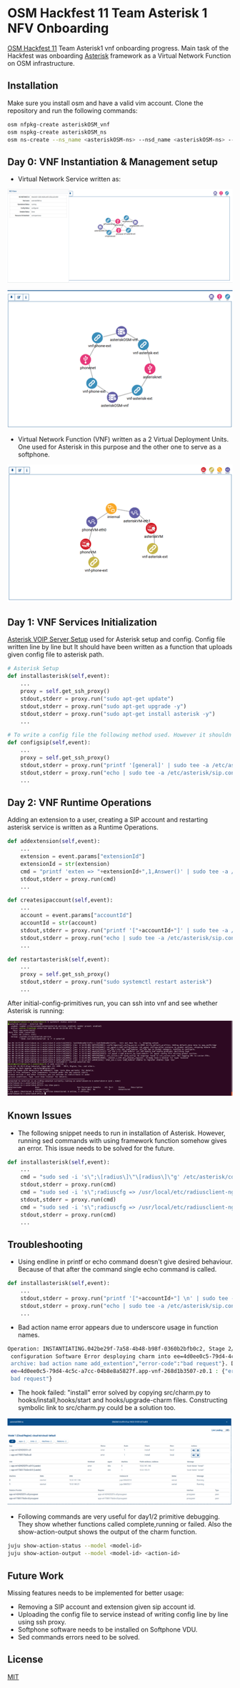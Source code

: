 # OSM Hackfest 11 Team Asterisk 1 NFV Onboarding 

[OSM Hackfest 11](https://osm.etsi.org/wikipub/index.php/OSM11_Hackfest) Team Asterisk1 vnf onboarding progress. Main task of the Hackfest was onboarding [Asterisk](https://www.asterisk.org/) framework as a Virtual Network Function on OSM infrastructure.

## Installation

Make sure you install osm and have a valid vim account. Clone the repository and run the following commands:

```bash
osm nfpkg-create asteriskOSM_vnf
osm nspkg-create asteriskOSM_ns
osm ns-create --ns_name <asteriskOSM-ns> --nsd_name <asteriskOSM-ns> --vim_account <vim_account_name>
```


## Day 0: VNF Instantiation & Management setup

- Virtual Network Service written as:


![Image of NS](https://github.com/umutcangulmez/AsteriskOSM/blob/main/images/ns.png)

![Image of NS](https://github.com/umutcangulmez/AsteriskOSM/blob/main/images/ns2.png)


- Virtual Network Function (VNF) written as a 2 Virtual Deployment Units. One used for Asterisk in this purpose and the other one to serve as a softphone.  

![Image of VNF](https://github.com/umutcangulmez/AsteriskOSM/blob/main/images/vnf.png)




## Day 1: VNF Services Initialization

[Asterisk VOIP Server Setup](https://www.youtube.com/watch?v=rtHFdhCm434) used for Asterisk setup and config. Config file written line by line but It should have been written as a function that uploads given config file to asterisk path.



```python
# Asterisk Setup
def installasterisk(self,event):
    ...
    proxy = self.get_ssh_proxy()
    stdout,stderr = proxy.run("sudo apt-get update")
    stdout,stderr = proxy.run("sudo apt-get upgrade -y")
    stdout,stderr = proxy.run("sudo apt-get install asterisk -y")
    ...
```

```python
# To write a config file the following method used. However it shouldn't be the way to do it, due to time constraints this method was used.  
def configsip(self,event):
    ...
    proxy = self.get_ssh_proxy()
    stdout,stderr = proxy.run("printf '[general]' | sudo tee -a /etc/asterisk/sip.conf")
    stdout,stderr = proxy.run("echo | sudo tee -a /etc/asterisk/sip.conf")
    ...
```




## Day 2: VNF Runtime Operations

Adding an extension to a user, creating a SIP account and restarting asterisk service is written as a Runtime Operations.

```python
def addextension(self,event):
    ...
    extension = event.params["extensionId"]                
    extensionId = str(extension)
    cmd = "printf 'exten => "+extensionId+",1,Answer()' | sudo tee -a /etc/asterisk/extensions.conf"    
    stdout,stderr = proxy.run(cmd)
    ...
```

```python
def createsipaccount(self,event):
    ...
    account = event.params["accountId"]
    accountId = str(account)
    stdout,stderr = proxy.run("printf '["+accountId+"]' | sudo tee -a /etc/asterisk/sip.conf")
    stdout,stderr = proxy.run("echo | sudo tee -a /etc/asterisk/sip.conf")    
    ...
```


```python
def restartasterisk(self,event):
    ...
    proxy = self.get_ssh_proxy()
    stdout,stderr = proxy.run("sudo systemctl restart asterisk")
    ...
```

After initial-config-primitives run, you can ssh into vnf and see whether Asterisk is running:


![Asterisk](https://github.com/umutcangulmez/AsteriskOSM/blob/main/images/asterisk.png)



## Known Issues

- The following snippet needs to run in installation of Asterisk. However, running sed commands with using framework function somehow gives an error. This issue needs to be solved for the future.

```python
def installasterisk(self,event):
    ...
    cmd = "sudo sed -i 's\";\[radius\]\"\[radius\]\"g' /etc/asterisk/cdr.conf"
    stdout,stderr = proxy.run(cmd)
    cmd = "sudo sed -i 's\";radiuscfg => /usr/local/etc/radiusclient-ng/radiusclient.conf\"radiuscfg => /etc/radcli/radiusclient.conf\"g' /etc/asterisk/cdr.conf"
    stdout,stderr = proxy.run(cmd)
    cmd = "sudo sed -i 's\";radiuscfg => /usr/local/etc/radiusclient-ng/radiusclient.conf\"radiuscfg => /etc/radcli/radiusclient.conf\"g' /etc/asterisk/cel.conf"
    stdout,stderr = proxy.run(cmd)
    ...
```



## Troubleshooting

- Using endline in printf or echo command doesn't give desired behaviour. Because of that after the command single echo command is called.   

```python
def installasterisk(self,event):
    ...
    stdout,stderr = proxy.run("printf '["+accountId+"] \n' | sudo tee -a /etc/asterisk/sip.conf")
    stdout,stderr = proxy.run("echo | sudo tee -a /etc/asterisk/sip.conf")   
    ...
```

- Bad action name error appears due to underscore usage in function names. 

```bash
Operation: INSTANTIATING.042be29f-7a58-4b48-b98f-0360b2bfb0c2, Stage 2/5: deployment of KDUs, VMs and execution environments. Detail: Deploying VCA 1.: Install
 configuration Software Error desploying charm into ee=4d0ee0c5-79d4-4c5c-a7cc-04b8e8a5827f.app-vnf-fb0869d79d-z0.0 : {"error":"cannot upload charm: invalid charm 
 archive: bad action name add_extention","error-code":"bad request"}. Deploying VCA 2.: Install configuration Software Error desploying charm into 
 ee=4d0ee0c5-79d4-4c5c-a7cc-04b8e8a5827f.app-vnf-268d1b3507-z0.1 : {"error":"cannot upload charm: invalid charm archive: bad action name restart_asterisk","error-code":"
 bad request"}
```


- The hook failed: "install" error solved by copying src/charm.py to hooks/install,hooks/start and hooks/upgrade-charm files. Constructing symbolic link to src/charm.py could be a solution too. 

![Hook Install Failure](https://github.com/umutcangulmez/AsteriskOSM/blob/main/images/hookinstallfailure.png)



- Following commands are very useful for day1/2 primitive debugging. They show whether functions called complete,running or failed. Also the show-action-output shows the output of the charm function. 
```bash
juju show-action-status --model <model-id> 
juju show-action-output --model <model-id> <action-id>
```

## Future Work 

Missing features needs to be implemented for better usage:

- Removing a SIP account and extension given sip account id. 
- Uploading the config file to service instead of writing config line by line using ssh proxy.
- Softphone software needs to be installed on Softphone VDU.
- Sed commands errors need to be solved. 



## License
[MIT](https://choosealicense.com/licenses/mit/)
